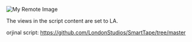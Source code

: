 
![My Remote Image](https://media.discordapp.net/attachments/1155433894460543048/1157681915361493053/007f4f-QQ20200524032717.png?ex=653d174d&is=652aa24d&hm=1340371d004ac87984b6d1d1ead2231517381c1f19f7dc4e245325553e2afcea&=&width=1080&height=415)

The views in the script content are set to LA.

orjinal script: https://github.com/LondonStudios/SmartTape/tree/master
